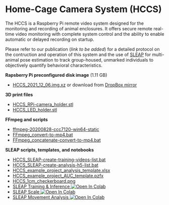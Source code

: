 # Home-Cage Camera System (HCCS)
The HCCS is a Raspberry Pi remote video system designed for the monitoring and recording of animal enclosures. It offers secure remote real-time video monitoring with complete system control and the ability to enable automatic or delayed recording on startup.

Please refer to our publication (*link to be added*) for a detailed protocol on the contruction and operation of this system and the use of [SLEAP](https://sleap.ai/) for multi-animal pose estimation to track group-housed, unmarked individuals to objectively quantify behavioral characteristics.

**Rapsberry Pi preconfigured disk image** (1.11 GB)
- [HCCS_2021_12_06.img.xz](https://github.com/Alan-Marcus/HCCS/raw/main/HCCS_2021-12-06.img.xz) or download from [DropBox mirror](https://dropbox.com/s/4crnjkfatgz99t0/HCCS_2021-12-06.img.xz?dl=1)

**3D print files**
- [HCCS_RPi-camera_holder.stl](https://github.com/Alan-Marcus/HCCS/raw/main/02%203D%20print%20files/HCCS_RPi-camera_holder.stl)
- [HCCS_LED_holder.stl](https://github.com/Alan-Marcus/HCCS/raw/main/02%203D%20print%20files/HCCS_LED_holder.stl)

**FFmpeg and scripts**
- [ffmpeg-20200828-ccc7120-win64-static](https://github.com/Alan-Marcus/HCCS/raw/main/03%20Analysis%20scripts%20and%20templates/FFmpeg/ffmpeg-20200828-ccc7120-win64-static.7z)
- [FFmpeg_convert-to-mp4.bat](https://github.com/Alan-Marcus/HCCS/raw/main/03%20Analysis%20scripts%20and%20templates/FFmpeg/FFmpeg_convert-to-mp4.bat)
- [FFmpeg_concatenate-convert-to-mp4.bat](https://github.com/Alan-Marcus/HCCS/raw/main/03%20Analysis%20scripts%20and%20templates/FFmpeg/FFmpeg_concatenate-convert-to-mp4.bat)

**SLEAP scripts, templates, and notebooks**
- [HCCS_SLEAP-create-training-videos-list.bat](https://github.com/Alan-Marcus/HCCS/raw/main/03%20Analysis%20scripts%20and%20templates/SLEAP/HCCS_SLEAP-create-training-videos-list.bat)
- [HCCS_SLEAP-create-analysis-h5-list.bat](https://github.com/Alan-Marcus/HCCS/raw/main/03%20Analysis%20scripts%20and%20templates/SLEAP/HCCS_SLEAP-create-analysis-h5-list.bat)
- [HCCS_example_project_analysis_template.xlsx](https://github.com/Alan-Marcus/HCCS/raw/main/03%20Analysis%20scripts%20and%20templates/SLEAP/HCCS_example_project_analysis_template.xlsx)
- [HCCS_example_project_AUC_template.pzfx](https://github.com/Alan-Marcus/HCCS/raw/main/03%20Analysis%20scripts%20and%20templates/SLEAP/HCCS_example_project_AUC_template.pzfx)
- [HCCS_1cm_checkerboard.png](https://github.com/Alan-Marcus/HCCS/raw/main/03%20Analysis%20scripts%20and%20templates/HCCS_1cm_checkerboard.png)
- [SLEAP Training & Inference ![Open In Colab](https://colab.research.google.com/assets/colab-badge.svg)](https://colab.research.google.com/github/Alan-Marcus/HCCS/blob/main/03%20Analysis%20scripts%20and%20templates/SLEAP/Colab%20Notebooks/SLEAP_Training_%26_Inference.ipynb)
- [SLEAP Scale ![Open In Colab](https://colab.research.google.com/assets/colab-badge.svg)](https://colab.research.google.com/github/Alan-Marcus/HCCS/blob/main/03%20Analysis%20scripts%20and%20templates/SLEAP/Colab%20Notebooks/SLEAP_Scale_Calculation.ipynb)
- [SLEAP Movement Analysis ![Open In Colab](https://colab.research.google.com/assets/colab-badge.svg)](https://colab.research.google.com/github/Alan-Marcus/HCCS/blob/main/03%20Analysis%20scripts%20and%20templates/SLEAP/Colab%20Notebooks/SLEAP_Movement_Analysis.ipynb)

